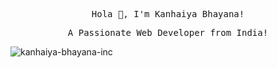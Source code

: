 <p align="center"><tt>Hola 👋, I'm Kanhaiya Bhayana!</tt></p>
<p align="center"><tt>A Passionate Web Developer from India!</tt></p>

<p align="left"> <img src="https://komarev.com/ghpvc/?username=kanhaiya-bhayana&label=Profile%20views&color=0e75b6&style=flat" alt="kanhaiya-bhayana-inc" /> </p>


